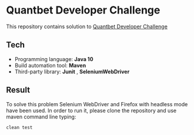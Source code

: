# Quantbet Developer Challenge
This repository contains solution to [Quantbet Developer Challenge](http://quantbet.com/quiz/dev)

## Tech

  * Programming language: **Java 10**
  * Build automation tool: **Maven**
  * Third-party library: **Junit** , **SeleniumWebDriver**

## Result
To solve this problem Selenium WebDriver and Firefox with headless mode have been used.
In order to run it, please clone the repository and use maven command line typing:

```java
clean test
```